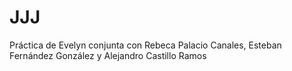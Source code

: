 # JJJ
Práctica de Evelyn conjunta con Rebeca Palacio Canales, Esteban Fernández González y Alejandro Castillo Ramos
